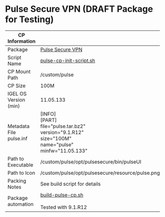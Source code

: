 # Pulse Secure VPN (DRAFT Package for Testing)

|  CP Information |            |
|------------------|------------|
| Package | [Pulse Secure VPN](https://my.pulsesecure.net/) |
| Script Name | [pulse-cp-init-script.sh](pulse-cp-init-script.sh) |
| CP Mount Path | /custom/pulse |
| CP Size | 100M |
| IGEL OS Version (min) | 11.05.133 |
| Metadata File <br /> pulse.inf | [INFO] <br /> [PART] <br /> file="pulse.tar.bz2" <br /> version="9.1.R12" <br /> size="100M" <br /> name="pulse" <br /> minfw="11.05.133" |
| Path to Executable | /custom/pulse/opt/pulsesecure/bin/pulseUI |
| Path to Icon | /custom/pulse/opt/pulsesecure/resource/pulse.png |
| Packing Notes | See build script for details |
| Package automation | [build-pulse-cp.sh](build-pulse-cp.sh) <br /><br /> Tested with 9.1.R12 |
